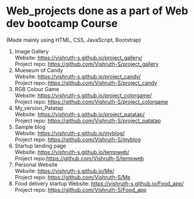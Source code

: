 # Web_projects done as a part of Web dev bootcamp Course

(Made mainly using HTML, CSS, JavaScript, Bootstrap)

1) Image Gallery   
    Website: https://vishruth-s.github.io/project_gallery/  
    Project repo: https://github.com/Vishruth-S/project_gallery  
2) Mueseum of Candy  
    Website: https://vishruth-s.github.io/project_candy/  
    Project repo: https://github.com/Vishruth-S/project_candy  
3) RGB Colour Game  
    Website: https://vishruth-s.github.io/project_colorgame/  
    Project repo: https://github.com/Vishruth-S/project_colorgame  
4) My_version_Patatap  
    Website: https://vishruth-s.github.io/project_patatap/   
    Project repo: https://github.com/Vishruth-S/project_patatap  
5) Sample blog  
    Website:  https://vishruth-s.github.io/myblog/  
    Project repo: https://github.com/Vishruth-S/myblog  
6) Startup landing page  
    Website: https://vishruth-s.github.io/tempweb/  
    Project repo:https://github.com/Vishruth-S/tempweb  
7) Personal Website  
    Website: https://vishruth-s.github.io/Me/    
    Project repo: https://github.com/Vishruth-S/Me    
8) Food delivery startup
    Website: https://vishruth-s.github.io/Food_app/  
    Project repo: https://github.com/Vishruth-S/Food_app 
    
